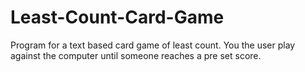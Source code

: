# Least-Count-Card-Game
Program for a text based card game of least count. You the user play against the computer until someone reaches a pre set score.

